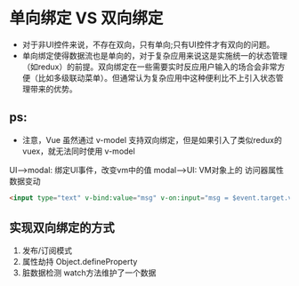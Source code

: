 # 单向绑定 VS 双向绑定

+ 对于非UI控件来说，不存在双向，只有单向;只有UI控件才有双向的问题。
+ 单向绑定使得数据流也是单向的，对于复杂应用来说这是实施统一的状态管理（如redux）的前提。双向绑定在一些需要实时反应用户输入的场合会非常方便（比如多级联动菜单）。但通常认为复杂应用中这种便利比不上引入状态管理带来的优势。
## ps:
+ 注意，Vue 虽然通过 v-model 支持双向绑定，但是如果引入了类似redux的vuex，就无法同时使用 v-model

UI-->modal: 绑定UI事件，改变vm中的值
modal-->UI: VM对象上的 访问器属性 数据变动

```HTML
<input type="text" v-bind:value="msg" v-on:input="msg = $event.target.value"> 
```

## 实现双向绑定的方式
1. 发布/订阅模式
2. 属性劫持 Object.defineProperty
3. 脏数据检测 watch方法维护了一个数据


